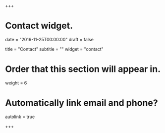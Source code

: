 +++
# Contact widget.

date = "2016-11-25T00:00:00"
draft = false

title = "Contact"
subtitle = ""
widget = "contact"

# Order that this section will appear in.
weight = 6

# Automatically link email and phone?
autolink = true

+++